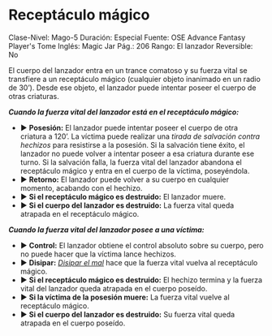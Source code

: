 # Receptáculo mágico

Clase-Nivel: Mago-5
Duración: Especial
Fuente: OSE Advance Fantasy Player's Tome
Inglés: Magic Jar
Pág.: 206
Rango: El lanzador
Reversible: No

El cuerpo del lanzador entra en un trance comatoso y su fuerza vital se transfiere a un receptáculo mágico (cualquier objeto inanimado en un radio de 30’). Desde ese objeto, el lanzador puede intentar poseer el cuerpo de otras criaturas.

***Cuando la fuerza vital del lanzador está en el receptáculo mágico:*** 

- ▶ **Posesión:** El lanzador puede intentar poseer el cuerpo de otra criatura a 120’. La víctima puede realizar una *tirada de salvación contra hechizos* para resistirse a la posesión. Si la salvación tiene éxito, el lanzador no puede volver a intentar poseer a esa criatura durante ese turno. Si la salvación falla, la fuerza vital del lanzador abandona el receptáculo mágico y entra en el cuerpo de la víctima, poseyéndola.
- ▶ **Retorno:** El lanzador puede volver a su cuerpo en cualquier momento, acabando con el hechizo.
- ▶ **Si el receptáculo mágico es destruido:** El lanzador muere.
- ▶ **Si el cuerpo del lanzador es destruido:** La fuerza vital queda atrapada en el receptáculo mágico.

***Cuando la fuerza vital del lanzador posee a una víctima:***  

- ▶ **Control:** El lanzador obtiene el control absoluto sobre su cuerpo, pero no puede hacer que la víctima lance hechizos.
- ▶ **Disipar:** *[Disipar el mal](Disipar%20el%20mal%2008b3a0ce82d64d83a4715a7f2c977dd3.md)* hace que la fuerza vital vuelva al receptáculo mágico.
- ▶ **Si el receptáculo mágico es destruido:** El hechizo termina y la fuerza vital del lanzador queda atrapada en el cuerpo poseído.
- ▶ **Si la víctima de la posesión muere:** La fuerza vital vuelve al receptáculo mágico.
- ▶ **Si el cuerpo del lanzador es destruido:** Su fuerza vital queda atrapada en el cuerpo poseído.